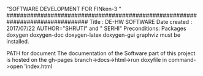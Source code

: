 "SOFTWARE DEVELOPMENT FOR FINken-3 "
################################################################################
<n>Title         : DE-HW SOFTWARE</n>
<n>Date created  : 2017/07/22</n>
<n>AUTHOR="SHRUTI" and " SERHI"</n>
<n>Preconditions:</n>
Packages doxygen doxygen-doc doxygen-latex doxygen-gui graphviz
must be installed.

<h>PATH for document</n>
The documentation of the Software part of this project is hosted on the gh-pages branch->docs->html->run doxyfile in command->open 'index.html

